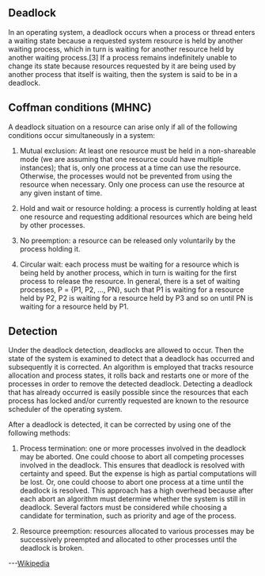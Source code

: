 ## Deadlock

In an operating system, a deadlock occurs when a process or thread enters a waiting state because a requested system resource is held by another waiting process, which in turn is waiting for another resource held by another waiting process.[3] If a process remains indefinitely unable to change its state because resources requested by it are being used by another process that itself is waiting, then the system is said to be in a deadlock.




## Coffman conditions (MHNC)

A deadlock situation on a resource can arise only if all of the following conditions occur simultaneously in a system:

1. Mutual exclusion: At least one resource must be held in a non-shareable mode (we are assuming that one resource could have multiple instances); that is, only one process at a time can use the resource. Otherwise, the processes would not be prevented from using the resource when necessary. Only one process can use the resource at any given instant of time.

2. Hold and wait or resource holding: a process is currently holding at least one resource and requesting additional resources which are being held by other processes.

3. No preemption: a resource can be released only voluntarily by the process holding it.

4. Circular wait: each process must be waiting for a resource which is being held by another process, which in turn is waiting for the first process to release the resource. In general, there is a set of waiting processes, P = {P1, P2, ..., PN}, such that P1 is waiting for a resource held by P2, P2 is waiting for a resource held by P3 and so on until PN is waiting for a resource held by P1.

## Detection

Under the deadlock detection, deadlocks are allowed to occur. Then the state of the system is examined to detect that a deadlock has occurred and subsequently it is corrected. An algorithm is employed that tracks resource allocation and process states, it rolls back and restarts one or more of the processes in order to remove the detected deadlock. Detecting a deadlock that has already occurred is easily possible since the resources that each process has locked and/or currently requested are known to the resource scheduler of the operating system.

After a deadlock is detected, it can be corrected by using one of the following methods:

1. Process termination: one or more processes involved in the deadlock may be aborted. One could choose to abort all competing processes involved in the deadlock. This ensures that deadlock is resolved with certainty and speed. But the expense is high as partial computations will be lost. Or, one could choose to abort one process at a time until the deadlock is resolved. This approach has a high overhead because after each abort an algorithm must determine whether the system is still in deadlock. Several factors must be considered while choosing a candidate for termination, such as priority and age of the process.

2. Resource preemption: resources allocated to various processes may be successively preempted and allocated to other processes until the deadlock is broken.

---[Wikipedia](https://en.wikipedia.org/wiki/Deadlock)


